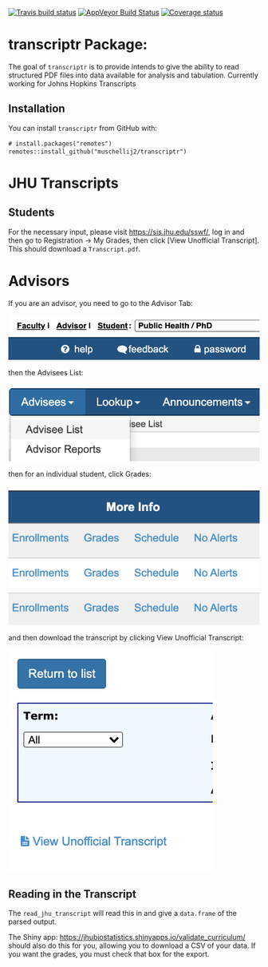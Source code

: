 
[![Travis build
status](https://travis-ci.com/muschellij2/transcriptr.svg?branch=master)](https://travis-ci.com/muschellij2/transcriptr)
[![AppVeyor Build
Status](https://ci.appveyor.com/api/projects/status/github/muschellij2/transcriptr?branch=master&svg=true)](https://ci.appveyor.com/project/muschellij2/transcriptr)
[![Coverage
status](https://codecov.io/gh/muschellij2/transcriptr/branch/master/graph/badge.svg)](https://codecov.io/gh/muschellij2/transcriptr)
<!-- README.md is generated from README.Rmd. Please edit that file -->

# transcriptr Package:

The goal of `transcriptr` is to provide intends to give the ability to
read structured PDF files into data available for analysis and
tabulation. Currently working for Johns Hopkins Transcripts

## Installation

You can install `transcriptr` from GitHub with:

    # install.packages("remotes")
    remotes::install_github("muschellij2/transcriptr")

# JHU Transcripts

## Students

For the necessary input, please visit <https://sis.jhu.edu/sswf/>, log
in and then go to Registration → My Grades, then click \[View Unofficial
Transcript\]. This should download a `Transcript.pdf`.

# Advisors

If you are an advisor, you need to go to the Advisor Tab:

<img src="man/figures/advisor.png" width="748" />

then the Advisees List:

<img src="man/figures/advisees.png" width="666" />

then for an individual student, click Grades:

<img src="man/figures/grades.png" width="560" />

and then download the transcript by clicking View Unofficial Transcript:

<img src="man/figures/transcript.png" width="410" />

## Reading in the Transcript

The `read_jhu_transcript` will read this in and give a `data.frame` of
the parsed output.

The Shiny app:
<https://jhubiostatistics.shinyapps.io/validate_curriculum/> should also
do this for you, allowing you to download a CSV of your data. If you
want the grades, you must check that box for the export.
